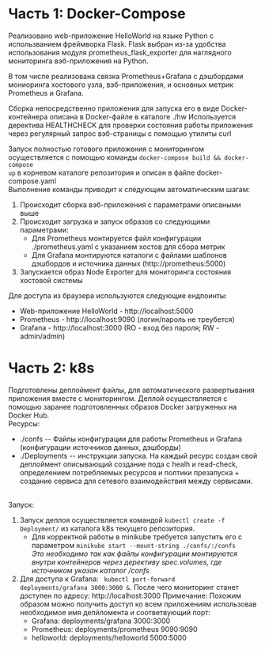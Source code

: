 <h1> Часть 1: Docker-Compose </h1>

Реализовано web-приложение HelloWorld на языке Python c использванием фреймворка Flask.
Flask выбран из-за удобства использования модуля prometheus_flask_exporter для наглядного мониторинга вэб-приложения на Python.

В том числе реализована связка Prometheus+Grafana с дэшбордами мониоринга хостового узла, вэб-приложения, и основных метрик Prometheus и Grafana.

Сборка непосредственно приложения для запуска его в виде Docker-контейнера описана в Docker-файле в каталоге ./hw
Используется деректива HEALTHCHECK для проверки состояния работы приложения через регулярный запрос вэб-страницы с помощью утилиты curl

Запуск полностью готового приложения с мониторингом осуществляется с помощью команды <code>docker-compose build && docker-compose up</code> в корневом каталоге репозитория и описан в файле docker-compose.yaml
<br>Выполнение команды приводит к следующим автоматическим шагам:
1. Происходит сборка вэб-приложения с параметрами описаными выше
2. Происходит загрузка и запуск образов со следующими параметрами:
    - Для Prometheus монтируется файл конфигурации ./prometheus.yaml с указанием хостов для сбора метрик
    - Для Grafana монтируются каталоги с файлами шаблонов дэшбордов и источника данных (http://prometheus:5000)
3. Запускается образ Node Exporter для мониторинга состояния хостовой системы

Для доступа из браузера используются следующие ендпоинты:
- Web-приложение HelloWorld - http://localhost:5000
- Prometheus - http://localhost:9090 (логин/пароль не треубется)
- Grafana - http://localhost:3000 (RO - вход без пароля; RW - admin/admin)

<h1> Часть 2: k8s </h1>

Подготовлены деплоймент файлы, для автоматического развертывания приложения вместе с мониторингом.
Деплой осуществляется с помощью заранее подготовленных образов Docker загруженых на Docker Hub.
<br>Ресурсы:
- ./confs -- Файлы конфигурации для работы Prometheus и Grafana (конфигурации источников данных, дэшборды)
- ./Deployments -- инструкции запуска. На каждый ресурс создан свой деплоймент описывающий создание пода с healh и read-check, определением потребляемых ресурсов и полтики презапуска + создание сервиса для сетевого взаимодействия между сервисами.

<br>Запуск:
1. Запуск деплоя осуществляется командой <code>kubectl create -f Deployment/</code> из каталога k8s текущего репозитория.
    - Для корректной работы в minikube требуется запустить его с параметром <code>minikube start --mount-string ./confs/:/confs</code>
    <br><i>Это необходимо так как файлы конфигурации монтируются внутри контейнеров через дерективу spec.volumes, где источником указан каталог /confs </i></br>
2. Для доступа к Grafana: <code> kubectl port-forward deployments/grafana 3000:3000 &</code>. После чего мониторинг станет доступен по адресу: http://localhost:3000
Примечание: Похожим образом можно получить доступ ко всем приложениям использовав необходимое имя депйломента и соответвующий порт:
    - Grafana: deployments/grafana 3000:3000
    - Prometheus: deployments/prometheus 9090:9090
    - helloworld: deployments/helloworld 5000:5000